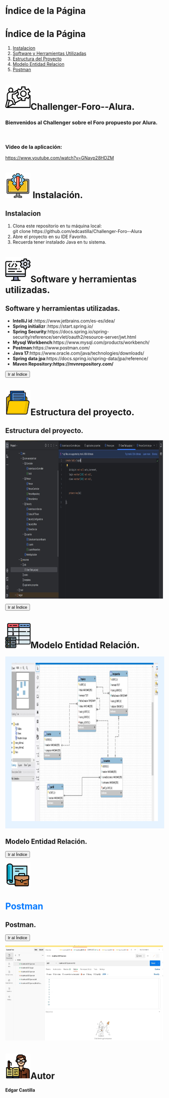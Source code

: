 
<h1 id="indice">Índice de la Página</h1>
<h1>Índice de la Página</h1>

<ol>
  <li><a href="#seccion1">Instalacion</a></li>
  <li><a href="#seccion2">Software y Herramientas Utilizadas</a></li>
  <li><a href="#seccion3">Estructura del Proyecto</a></li>
  <li><a href="#seccion4">Modelo Entidad Relacion</a></li>
  <li><a href="#seccion5">Postman</a></li>
</ol>

   
# <img src="challenger.png" width="80" height="80">Challenger-Foro--Alura.
<b><h3>Bienvenidos al Challenger sobre el Foro propuesto por Alura.</h3></b><br>
<b><h3>Video de la aplicación:</h3></b>
https://www.youtube.com/watch?v=GNavp28HDZM

# <img src="instalacion.png" width="80" height="80"> Instalación.
<h2 id="seccion1">Instalacion</h2>
<div>
<ol>
  <li>Clona este repositorio en tu máquina local:<br> git clone
   https://github.com/edcastilla/Challenger-Foro--Alura</li>
  <li>Abre el proyecto en su IDE Favorito.</li>
  <li>Recuerda tener instalado Java en tu sistema.</li>
</ol>
  </div>
  
# <img src="software.png" width="80" height="80">Software y herramientas utilizadas.
<h2 id="seccion2">Software y herramientas utilizadas.</h2>
<ul>
    <li><b>IntelliJ id </b>:https://www.jetbrains.com/es-es/idea/ </li>
    <li><b>Spring initializr </b>:https://start.spring.io/</li>
    <li><b>Spring Security</b>:https://docs.spring.io/spring-security/reference/servlet/oauth2/resource-server/jwt.html</li>
    <li><b>Mysql Workbench</b>:https://www.mysql.com/products/workbench/</li>
    <li><b>Postman</b>:https://www.postman.com/</li>
    <li><b>Java 17</b>:https://www.oracle.com/java/technologies/downloads/<br></li>
    <li><b>Spring data jpa</b>:https://docs.spring.io/spring-data/jpa/reference/<br></li>
   <li><b>Maven Repository:https://mvnrepository.com/<br></li>
</ul>
<a href="#indice"><button>Ir al Índice</button></a>


# <img src="carpeta.png" width="80" height="80">Estructura del proyecto.
<h2 id="seccion3">Estructura del proyecto.</h2>

<img src="IMAGENINTELLIJID.JPG" width="500" height="500">

<a href="#indice"><button>Ir al Índice</button></a>

# <img src="tabla.png" width="80" height="80">Modelo Entidad Relación.
<div style="background-color: #e6f3ff; padding: 20px;">
<img src="ENTIDAD_RELACION_MYSQLWORBENCH.JPG" width="500" height="500">
</div>
<h2 id="seccion4">Modelo Entidad Relación.</h2>

<a href="#indice"><button>Ir al Índice</button></a>

<img src="postman.png" width="80" height="80"><h1 style="color: #007bff;">Postman</h1>
<h2 id="seccion5">Postman.</h2>

<a href="#indice"><button>Ir al Índice</button></a>

<img src="IMAGENPOSTMAN.JPG" width="500" height="300">

# <img src="editor.png" width="80" height="80">Autor
Edgar Castilla


